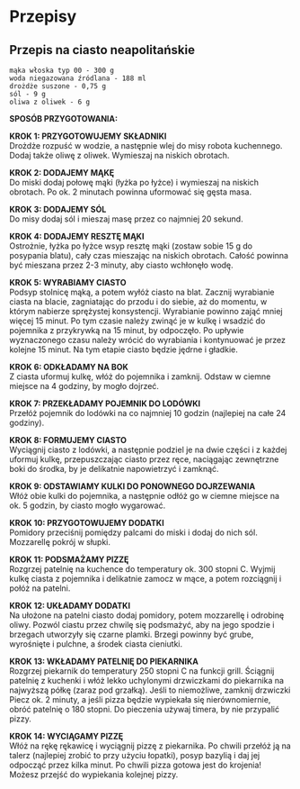 # Przepisy

## Przepis na ciasto neapolitańskie


    mąka włoska typ 00 - 300 g
    woda niegazowana źródlana - 188 ml
    drożdże suszone - 0,75 g
    sól - 9 g
    oliwa z oliwek - 6 g

**SPOSÓB PRZYGOTOWANIA:** <br/>

**KROK 1: PRZYGOTOWUJEMY SKŁADNIKI** <br/>
Drożdże rozpuść w wodzie, a następnie wlej do misy robota kuchennego. Dodaj także oliwę z oliwek. Wymieszaj na niskich obrotach. <br/> 

**KROK 2: DODAJEMY MĄKĘ** <br/>
Do miski dodaj połowę mąki (łyżka po łyżce) i wymieszaj na niskich obrotach. Po ok. 2 minutach powinna uformować się gęsta masa. <br/>

**KROK 3: DODAJEMY SÓL** <br/>
Do misy dodaj sól i mieszaj masę przez co najmniej 20 sekund. <br/>

**KROK 4: DODAJEMY RESZTĘ MĄKI** <br/>
Ostrożnie, łyżka po łyżce wsyp resztę mąki (zostaw sobie 15 g do posypania blatu), cały czas mieszając na niskich obrotach. Całość powinna być mieszana przez 2-3 minuty, aby ciasto wchłonęło wodę. <br/>

**KROK 5: WYRABIAMY CIASTO** <br/>
Podsyp stolnicę mąką, a potem wyłóż ciasto na blat. Zacznij wyrabianie ciasta na blacie, zagniatając do przodu i do siebie, aż do momentu, w którym nabierze sprężystej konsystencji. Wyrabianie powinno zająć mniej więcej 15 minut. Po tym czasie należy zwinąć je w kulkę i wsadzić do pojemnika z przykrywką na 15 minut, by odpoczęło. Po upływie wyznaczonego czasu należy wrócić do wyrabiania i kontynuować je przez kolejne 15 minut. Na tym etapie ciasto będzie jędrne i gładkie. <br/>

**KROK 6: ODKŁADAMY NA BOK** <br/>
Z ciasta uformuj kulkę, włóż do pojemnika i zamknij. Odstaw w ciemne miejsce na 4 godziny, by mogło dojrzeć. <br/> 

**KROK 7: PRZEKŁADAMY POJEMNIK DO LODÓWKI** <br/>
Przełóż pojemnik do lodówki na co najmniej 10 godzin (najlepiej na całe 24 godziny). <br/>

**KROK 8: FORMUJEMY CIASTO** <br/>
Wyciągnij ciasto z lodówki, a następnie podziel je na dwie części i z każdej uformuj kulkę, przepuszczając ciasto przez ręce, naciągając zewnętrzne boki do środka, by je delikatnie napowietrzyć i zamknąć. <br/>

**KROK 9: ODSTAWIAMY KULKI DO PONOWNEGO DOJRZEWANIA** <br/>
Włóż obie kulki do pojemnika, a następnie odłóż go w ciemne miejsce na ok. 5 godzin, by ciasto mogło wygarować. <br/>

**KROK 10: PRZYGOTOWUJEMY DODATKI** <br/>
Pomidory przeciśnij pomiędzy palcami do miski i dodaj do nich sól. Mozzarellę pokrój w słupki.<br/>

**KROK 11: PODSMAŻAMY PIZZĘ** <br/>
Rozgrzej patelnię na kuchence do temperatury ok. 300 stopni C. Wyjmij kulkę ciasta z pojemnika i delikatnie zamocz w mące, a potem rozciągnij i połóż na patelni. <br/>

**KROK 12: UKŁADAMY DODATKI** <br/>
Na ułożone na patelni ciasto dodaj pomidory, potem mozzarellę i odrobinę oliwy. Pozwól ciastu przez chwilę się podsmażyć, aby na jego spodzie i brzegach utworzyły się czarne plamki. Brzegi powinny być grube, wyrośnięte i pulchne, a  środek ciasta cieniutki. <br/>

**KROK 13: WKŁADAMY PATELNIĘ DO PIEKARNIKA**<br/>
Rozgrzej piekarnik do temperatury 250 stopni C na funkcji grill. Ściągnij patelnię z kuchenki i włóż lekko uchylonymi drzwiczkami do piekarnika na najwyższą półkę (zaraz pod grzałką). Jeśli to niemożliwe, zamknij drzwiczki Piecz ok. 2 minuty, a jeśli pizza będzie wypiekała się nierównomiernie, obróć patelnię o 180 stopni. Do pieczenia używaj timera, by nie przypalić pizzy. <br/>

**KROK 14: WYCIĄGAMY PIZZĘ** <br/>
Włóż na rękę rękawicę i wyciągnij pizzę z piekarnika. Po chwili przełóż ją na talerz (najlepiej zrobić to przy użyciu łopatki), posyp bazylią i daj jej odpocząć przez kilka minut. Po chwili pizza gotowa jest do krojenia! Możesz przejść do wypiekania kolejnej pizzy. <br/>

